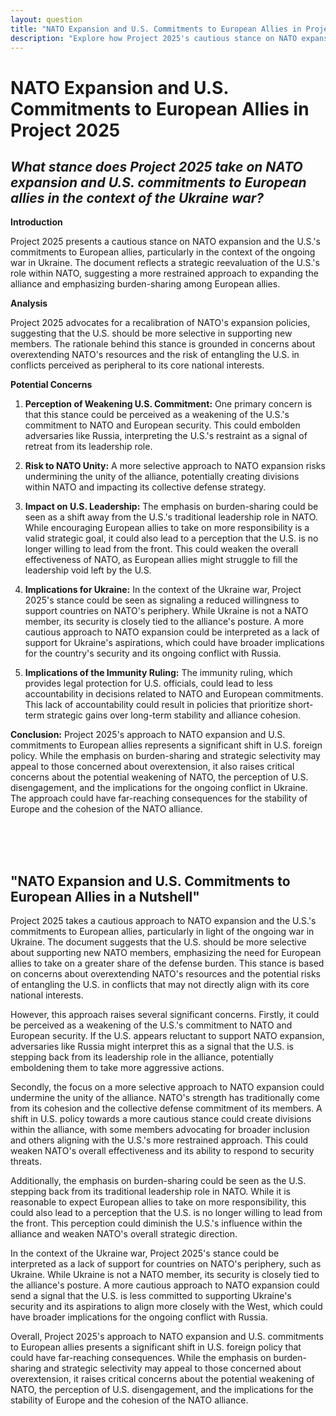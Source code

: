 ```yaml
---
layout: question
title: "NATO Expansion and U.S. Commitments to European Allies in Project 2025"
description: "Explore how Project 2025's cautious stance on NATO expansion and U.S. commitments to European allies, including burden-sharing, could impact the alliance and security in Europe."
---
```


# NATO Expansion and U.S. Commitments to European Allies in Project 2025

## *What stance does Project 2025 take on NATO expansion and U.S. commitments to European allies in the context of the Ukraine war?*

**Introduction**

Project 2025 presents a cautious stance on NATO expansion and the U.S.'s commitments to European allies, particularly in the context of the ongoing war in Ukraine. The document reflects a strategic reevaluation of the U.S.'s role within NATO, suggesting a more restrained approach to expanding the alliance and emphasizing burden-sharing among European allies.

**Analysis**

Project 2025 advocates for a recalibration of NATO's expansion policies, suggesting that the U.S. should be more selective in supporting new members. The rationale behind this stance is grounded in concerns about overextending NATO's resources and the risk of entangling the U.S. in conflicts perceived as peripheral to its core national interests.

**Potential Concerns**

1. **Perception of Weakening U.S. Commitment:** One primary concern is that this stance could be perceived as a weakening of the U.S.'s commitment to NATO and European security. This could embolden adversaries like Russia, interpreting the U.S.'s restraint as a signal of retreat from its leadership role.
2. **Risk to NATO Unity:** A more selective approach to NATO expansion risks undermining the unity of the alliance, potentially creating divisions within NATO and impacting its collective defense strategy.

3. **Impact on U.S. Leadership:** The emphasis on burden-sharing could be seen as a shift away from the U.S.'s traditional leadership role in NATO. While encouraging European allies to take on more responsibility is a valid strategic goal, it could also lead to a perception that the U.S. is no longer willing to lead from the front. This could weaken the overall effectiveness of NATO, as European allies might struggle to fill the leadership void left by the U.S.

4. **Implications for Ukraine:** In the context of the Ukraine war, Project 2025's stance could be seen as signaling a reduced willingness to support countries on NATO's periphery. While Ukraine is not a NATO member, its security is closely tied to the alliance's posture. A more cautious approach to NATO expansion could be interpreted as a lack of support for Ukraine's aspirations, which could have broader implications for the country's security and its ongoing conflict with Russia.

5. **Implications of the Immunity Ruling:** The immunity ruling, which provides legal protection for U.S. officials, could lead to less accountability in decisions related to NATO and European commitments. This lack of accountability could result in policies that prioritize short-term strategic gains over long-term stability and alliance cohesion.

**Conclusion:**
Project 2025's approach to NATO expansion and U.S. commitments to European allies represents a significant shift in U.S. foreign policy. While the emphasis on burden-sharing and strategic selectivity may appeal to those concerned about overextension, it also raises critical concerns about the potential weakening of NATO, the perception of U.S. disengagement, and the implications for the ongoing conflict in Ukraine. The approach could have far-reaching consequences for the stability of Europe and the cohesion of the NATO alliance.

<br><br><br>

## <span id="nutshell">"NATO Expansion and U.S. Commitments to European Allies in a Nutshell"</span>

Project 2025 takes a cautious approach to NATO expansion and the U.S.'s commitments to European allies, particularly in light of the ongoing war in Ukraine. The document suggests that the U.S. should be more selective about supporting new NATO members, emphasizing the need for European allies to take on a greater share of the defense burden. This stance is based on concerns about overextending NATO's resources and the potential risks of entangling the U.S. in conflicts that may not directly align with its core national interests.

However, this approach raises several significant concerns. Firstly, it could be perceived as a weakening of the U.S.'s commitment to NATO and European security. If the U.S. appears reluctant to support NATO expansion, adversaries like Russia might interpret this as a signal that the U.S. is stepping back from its leadership role in the alliance, potentially emboldening them to take more aggressive actions.

Secondly, the focus on a more selective approach to NATO expansion could undermine the unity of the alliance. NATO's strength has traditionally come from its cohesion and the collective defense commitment of its members. A shift in U.S. policy towards a more cautious stance could create divisions within the alliance, with some members advocating for broader inclusion and others aligning with the U.S.'s more restrained approach. This could weaken NATO's overall effectiveness and its ability to respond to security threats.

Additionally, the emphasis on burden-sharing could be seen as the U.S. stepping back from its traditional leadership role in NATO. While it is reasonable to expect European allies to take on more responsibility, this could also lead to a perception that the U.S. is no longer willing to lead from the front. This perception could diminish the U.S.'s influence within the alliance and weaken NATO's overall strategic direction.

In the context of the Ukraine war, Project 2025's stance could be interpreted as a lack of support for countries on NATO's periphery, such as Ukraine. While Ukraine is not a NATO member, its security is closely tied to the alliance's posture. A more cautious approach to NATO expansion could send a signal that the U.S. is less committed to supporting Ukraine's security and its aspirations to align more closely with the West, which could have broader implications for the ongoing conflict with Russia.

Overall, Project 2025's approach to NATO expansion and U.S. commitments to European allies presents a significant shift in U.S. foreign policy that could have far-reaching consequences. While the emphasis on burden-sharing and strategic selectivity may appeal to those concerned about overextension, it raises critical concerns about the potential weakening of NATO, the perception of U.S. disengagement, and the implications for the stability of Europe and the cohesion of the NATO alliance.
